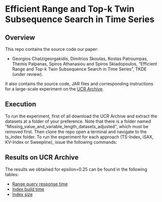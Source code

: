 # Efficient Range and Top-k Twin Subsequence Search in Time Series

## Overview
This repo contains the source code our paper:

- Georgios Chatzigeorgakidis, Dimitrios Skoutas, Kostas Patroumpas, Themis Palpanas, Spiros Athanasiou
and Spiros Skiadopoulos, “Efficient Range and Top-k Twin Subsequence Search in Time Series”, TKDE (under review).

It also contains the source code, JAR files and corresponding instructions for a large-scale experiment on the [UCR Archive](https://www.cs.ucr.edu/%7Eeamonn/time_series_data_2018/). 

## Execution
To run the experiment, first of all download the UCR Archive and extract the datasets at a folder of your preference. Note that there is a folder named "Missing_value_and_variable_length_datasets_adjusted", which must be removed first. Then clone the repo open a terminal and navigate to the ts_index folder. To run the experiment for each approach (TS-Index, iSAX, KV-Index or Sweepline), issue the following commands:



## Results on UCR Archive
The results we obtained for epsilon=0.25 can be found in the following tables:

* [Range query response time](https://github.com/chgeorgakidis/ts_index/blob/main/ResponseTimeResults.md)
* [Index build time](https://github.com/chgeorgakidis/ts_index/blob/main/BuildTimeResults.md)
* [Index size](https://github.com/chgeorgakidis/ts_index/blob/main/IndexSizeResults.md)
